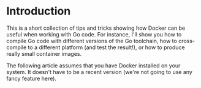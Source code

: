 # Introduction

This is a short collection of tips and tricks showing how Docker
can be useful when working with Go code. For instance, I'll show
you how to compile Go code with different versions of the Go
toolchain, how to cross-compile to a different platform (and test
the result!), or how to produce really small container images.

The following article assumes that you have Docker installed on
your system. It doesn't have to be a recent version (we're not
going to use any fancy feature here).
